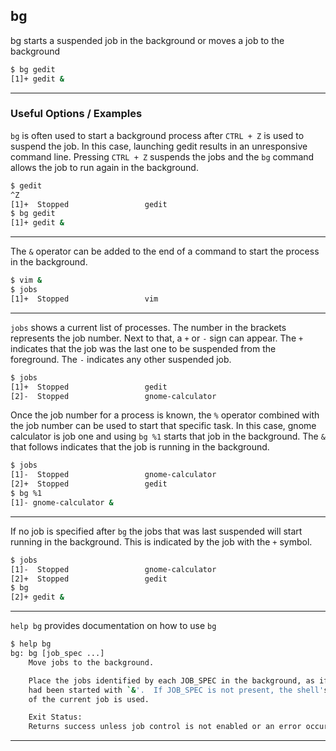 bg
-------

bg starts a suspended job in the background or moves a job to the background

~~~ bash
$ bg gedit
[1]+ gedit &
~~~

---

### Useful Options / Examples
`bg` is often used to start a background process after `CTRL + Z` is used to suspend the job. In this case, launching gedit results in an unresponsive command line. Pressing `CTRL + Z` suspends the jobs and the `bg` command allows the job to run again in the background.
~~~bash
$ gedit
^Z
[1]+  Stopped                 gedit
$ bg gedit
[1]+ gedit &
~~~
---
The `&` operator can be added to the end of a command to start the process in the background.
~~~bash
$ vim &
$ jobs
[1]+  Stopped                 vim
~~~
---
`jobs` shows a current list of processes. The number in the brackets represents the job number. Next to that, a `+` or `-` sign can appear. The `+` indicates that the job was the last one to be suspended from the foreground. The `-` indicates any other suspended job.
~~~bash
$ jobs
[1]+  Stopped                 gedit
[2]-  Stopped                 gnome-calculator
~~~
Once the job number for a process is known, the `%` operator combined with the job number can be used to start that specific task. In this case, gnome calculator is job one and using `bg %1` starts that job in the background. The `&` that follows indicates that the job is running in the background.
~~~bash
$ jobs
[1]-  Stopped                 gnome-calculator
[2]+  Stopped                 gedit
$ bg %1
[1]- gnome-calculator &
~~~
---
If no job is specified after `bg` the jobs that was last suspended will start running in the background. This is indicated by the job with the `+` symbol.
~~~bash
$ jobs
[1]-  Stopped                 gnome-calculator
[2]+  Stopped                 gedit
$ bg
[2]+ gedit &
~~~
---
`help bg` provides documentation on how to use `bg`
~~~bash
$ help bg
bg: bg [job_spec ...]
    Move jobs to the background.

    Place the jobs identified by each JOB_SPEC in the background, as if they
    had been started with `&'.  If JOB_SPEC is not present, the shell's notion
    of the current job is used.

    Exit Status:
    Returns success unless job control is not enabled or an error occurs.
~~~
---
